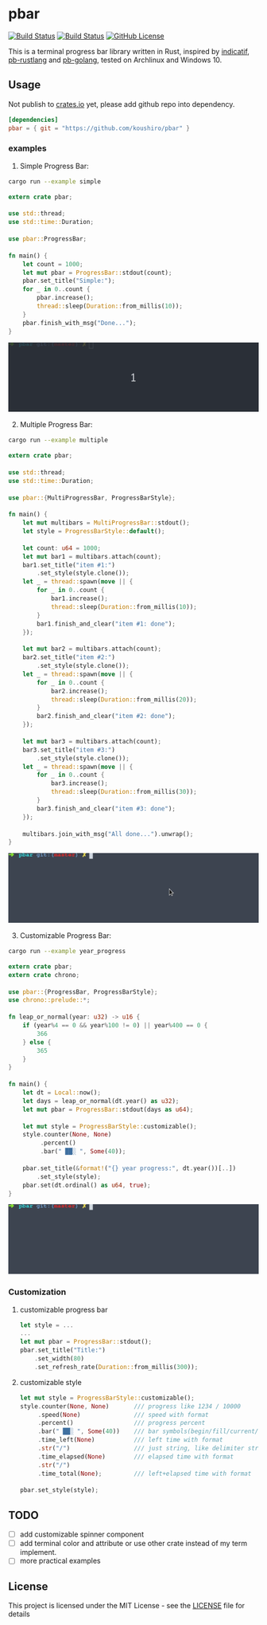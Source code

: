 # pbar

[![Build Status](https://travis-ci.org/koushiro/pbar.svg?branch=master)](https://travis-ci.org/koushiro/pbar)
[![Build Status](https://ci.appveyor.com/api/projects/status/github/koushiro/pbar?branch=master&svg=true)](https://ci.appveyor.com/project/koushiro/pbar)
[![GitHub License](https://img.shields.io/github/license/koushiro/flvparser.svg)](https://github.com/koushiro/pbar/blob/master/LICENSE)

This is a terminal progress bar library written in Rust,
inspired by [indicatif](https://github.com/mitsuhiko/indicatif),
[pb-rustlang](https://github.com/a8m/pb) and [pb-golang](https://github.com/cheggaaa/pb),
tested on Archlinux and Windows 10.

## Usage

Not publish to [crates.io](https://crates.io) yet, please add github repo into dependency.

```toml
[dependencies]
pbar = { git = "https://github.com/koushiro/pbar" }
```

### examples

1. Simple Progress Bar:

```bash
cargo run --example simple
```

```rust
extern crate pbar;

use std::thread;
use std::time::Duration;

use pbar::ProgressBar;

fn main() {
    let count = 1000;
    let mut pbar = ProgressBar::stdout(count);
    pbar.set_title("Simple:");
    for _ in 0..count {
        pbar.increase();
        thread::sleep(Duration::from_millis(10));
    }
    pbar.finish_with_msg("Done...");
}
```

![](screenshots/simple.gif)

2. Multiple Progress Bar:

```bash
cargo run --example multiple
```

```rust
extern crate pbar;

use std::thread;
use std::time::Duration;

use pbar::{MultiProgressBar, ProgressBarStyle};

fn main() {
    let mut multibars = MultiProgressBar::stdout();
    let style = ProgressBarStyle::default();

    let count: u64 = 1000;
    let mut bar1 = multibars.attach(count);
    bar1.set_title("item #1:")
        .set_style(style.clone());
    let _ = thread::spawn(move || {
        for _ in 0..count {
            bar1.increase();
            thread::sleep(Duration::from_millis(10));
        }
        bar1.finish_and_clear("item #1: done");
    });

    let mut bar2 = multibars.attach(count);
    bar2.set_title("item #2:")
        .set_style(style.clone());
    let _ = thread::spawn(move || {
        for _ in 0..count {
            bar2.increase();
            thread::sleep(Duration::from_millis(20));
        }
        bar2.finish_and_clear("item #2: done");
    });

    let mut bar3 = multibars.attach(count);
    bar3.set_title("item #3:")
        .set_style(style.clone());
    let _ = thread::spawn(move || {
        for _ in 0..count {
            bar3.increase();
            thread::sleep(Duration::from_millis(30));
        }
        bar3.finish_and_clear("item #3: done");
    });

    multibars.join_with_msg("All done...").unwrap();
}
```

![](screenshots/multiple.gif)

3. Customizable Progress Bar:

```bash
cargo run --example year_progress
```

```rust
extern crate pbar;
extern crate chrono;

use pbar::{ProgressBar, ProgressBarStyle};
use chrono::prelude::*;

fn leap_or_normal(year: u32) -> u16 {
    if (year%4 == 0 && year%100 != 0) || year%400 == 0 {
        366
    } else {
        365
    }
}

fn main() {
    let dt = Local::now();
    let days = leap_or_normal(dt.year() as u32);
    let mut pbar = ProgressBar::stdout(days as u64);

    let mut style = ProgressBarStyle::customizable();
    style.counter(None, None)
         .percent()
         .bar(" ██░ ", Some(40));

    pbar.set_title(&format!("{} year progress:", dt.year())[..])
        .set_style(style);
    pbar.set(dt.ordinal() as u64, true);
}
```

![](screenshots/year_progress.gif)

### Customization

1. customizable progress bar

    ```rust
    let style = ...
    ...
    let mut pbar = ProgressBar::stdout();
    pbar.set_title("Title:")
        .set_width(80)
        .set_refresh_rate(Duration::from_millis(300));
    ```

2. customizable style

    ```rust
    let mut style = ProgressBarStyle::customizable();
    style.counter(None, None)       /// progress like 1234 / 10000
         .speed(None)               /// speed with format
         .percent()                 /// progress percent
         .bar(" ██░ ", Some(40))    /// bar symbols(begin/fill/current/empty/end), bar width(default 30)
         .time_left(None)           /// left time with format
         .str("/")                  /// just string, like delimiter string
         .time_elapsed(None)        /// elapsed time with format
         .str("/")
         .time_total(None);         /// left+elapsed time with format

    pbar.set_style(style);
    ```

## TODO

- [ ] add customizable spinner component
- [ ] add terminal color and attribute or use other crate instead of my term implement.
- [ ] more practical examples

## License

This project is licensed under the MIT License - see the [LICENSE](./LICENSE) file for details